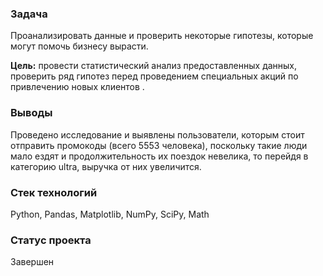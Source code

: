 ### Задача
Проанализировать данные и проверить некоторые гипотезы, которые могут помочь бизнесу вырасти.

**Цель:** провести статистический анализ предоставленных данных, проверить ряд гипотез перед проведением специальных акций по привлечению новых клиентов .

### Выводы
Проведено исследование и выявлены пользователи, которым стоит отправить промокоды (всего 5553 человека), поскольку такие люди мало ездят и продолжительность их поездок невелика, то перейдя в категорию ultra, выручка от них увеличится. 

### Стек технологий
Python, Pandas, Matplotlib, NumPy, SciPy, Math

### Статус проекта
Завершен
